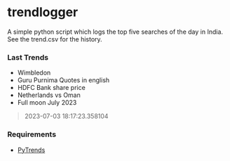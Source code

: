 # trendlogger
A simple python script which logs the top five searches of the day in India.<br>See the trend.csv for the history.<br>

<!-- Last Trends -->
### Last Trends
* Wimbledon
* Guru Purnima Quotes in english
* HDFC Bank share price
* Netherlands vs Oman
* Full moon July 2023
> 2023-07-03 18:17:23.358104

<!-- Requirements -->
### Requirements
* [PyTrends](https://github.com/dreyco676/pytrends)
